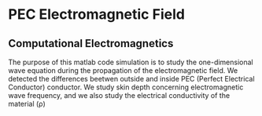 # PEC Electromagnetic Field
## Computational Electromagnetics

The purpose of this matlab code simulation is to study the one-dimensional wave equation during the propagation of the electromagnetic field.
We detected the differences beetwen outside and inside PEC (Perfect Electrical Conductor) conductor. 
We study skin depth concerning electromagnetic wave frequency, and we also study the electrical conductivity of the material (ρ)
